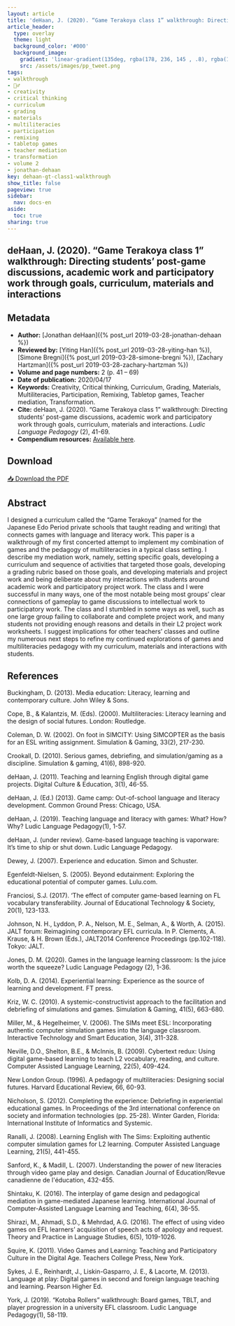```yaml
---
layout: article
title: 'deHaan, J. (2020). “Game Terakoya class 1” walkthrough: Directing students’ post-game discussions, academic work and participatory work through goals, curriculum, materials and interactions'
article_header:
  type: overlay
  theme: light
  background_color: '#000'
  background_image:
    gradient: 'linear-gradient(135deg, rgba(178, 236, 145 , .8), rgba(147, 81, 182, .8))'
    src: /assets/images/pp_tweet.png
tags:
- walkthrough
- 🚶‍♂️
- creativity 
- critical thinking 
- curriculum 
- grading 
- materials 
- multiliteracies 
- participation 
- remixing 
- tabletop games 
- teacher mediation 
- transformation
- volume 2
- jonathan-dehaan
key: dehaan-gt-class1-walkthrough
show_title: false
pageview: true
sidebar:
  nav: docs-en
aside:
  toc: true
sharing: true
---
```


## deHaan, J. (2020). “Game Terakoya class 1” walkthrough: Directing students’ post-game discussions, academic work and participatory work through goals, curriculum, materials and interactions

<!--more-->

## Metadata

- **Author:** [Jonathan deHaan]({% post_url 2019-03-28-jonathan-dehaan %})
- **Reviewed by:** [Yiting Han]({% post_url 2019-03-28-yiting-han %}), [Simone Bregni]({% post_url 2019-03-28-simone-bregni %}), [Zachary Hartzman]({% post_url 2019-03-28-zachary-hartzman %})
- **Volume and page numbers:** 2 (p. 41 – 69)
- **Date of publication:** 2020/04/17
- **Keywords:** Creativity, Critical thinking, Curriculum, Grading, Materials, Multiliteracies, Participation, Remixing, Tabletop games, Teacher mediation, Transformation.
- **Cite:** deHaan, J. (2020). “Game Terakoya class 1” walkthrough: Directing students’ post-game discussions, academic work and participatory work through goals, curriculum, materials and interactions. *Ludic Language Pedagogy* (2), 41-69.
- **Compendium resources:** [Available here](https://drive.google.com/open?id=1UODy98ylocZz8saRY-_u8eHO59eRYG1N).

## Download

<a class="button button--action button--rounded button--lg" href="/assets/publication-pdfs/dehaan-gtclass1-walkthrough.pdf"><i class="fas fa-file-download"></i> 📥 Download the PDF </a>

## Abstract

I designed a curriculum called the “Game Terakoya” (named for the Japanese Edo Period private schools that taught reading and writing) that connects games with language and literacy work. This paper is a walkthrough of my first concerted attempt to implement my combination of games and the pedagogy of multiliteracies in a typical class setting. I describe my mediation work, namely, setting specific goals, developing a curriculum and sequence of activities that targeted those goals, developing a grading rubric based on those goals, and developing materials and project work and being deliberate about my interactions with students around academic work and participatory project work. The class and I were successful in many ways, one of the most notable being most groups’ clear connections of gameplay to game discussions to intellectual work to participatory work. The class and I stumbled in some ways as well, such as one large group failing to collaborate and complete project work, and many students not providing enough reasons and details in their L2 project work worksheets. I suggest implications for other teachers’ classes and outline my numerous next steps to refine my continued explorations of games and multiliteracies pedagogy with my curriculum, materials and interactions with students.

## References

Buckingham, D. (2013). Media education: Literacy, learning and contemporary culture. John Wiley & Sons.

Cope, B., & Kalantzis, M. (Eds). (2000). Multiliteracies: Literacy learning and the design of social futures. London: Routledge.

Coleman, D. W. (2002). On foot in SIMCITY: Using SIMCOPTER as the basis for an ESL writing assignment. Simulation & Gaming, 33(2), 217-230.

Crookall, D. (2010). Serious games, debriefing, and simulation/gaming as a discipline. Simulation & gaming, 41(6), 898-920.

deHaan, J. (2011). Teaching and learning English through digital game projects. Digital Culture & Education, 3(1), 46-55.

deHaan, J. (Ed.) (2013). Game camp: Out-of-school language and literacy development. Common Ground Press: Chicago, USA.

deHaan, J. (2019). Teaching language and literacy with games: What? How? Why? Ludic Language Pedagogy(1), 1-57.

deHaan, J. (under review). Game-based language teaching is vaporware: It’s time to ship or shut down. Ludic Language Pedagogy.

Dewey, J. (2007). Experience and education. Simon and Schuster.

Egenfeldt-Nielsen, S. (2005). Beyond edutainment: Exploring the educational potential of computer games. Lulu.com.

Franciosi, S.J. (2017). ‘The effect of computer game-based learning on FL vocabulary transferability. Journal of Educational Technology & Society, 20(1), 123-133.

Johnson, N. H., Lyddon, P. A., Nelson, M. E., Selman, A., & Worth, A. (2015). JALT forum: Reimagining contemporary EFL curricula. In P. Clements, A. Krause, & H. Brown (Eds.), JALT2014 Conference Proceedings (pp.102-118). Tokyo: JALT.

Jones, D. M. (2020). Games in the language learning classroom: Is the juice worth the squeeze? Ludic Language Pedagogy (2), 1-36.

Kolb, D. A. (2014). Experiential learning: Experience as the source of learning and development. FT press.

Kriz, W. C. (2010). A systemic-constructivist approach to the facilitation and debriefing of simulations and games. Simulation & Gaming, 41(5), 663-680.

Miller, M., & Hegelheimer, V. (2006). The SIMs meet ESL: Incorporating authentic computer simulation games into the language classroom. Interactive Technology and Smart Education, 3(4), 311-328.

Neville, D.O., Shelton, B.E., & McInnis, B. (2009). Cybertext redux: Using digital game-based learning to teach L2 vocabulary, reading, and culture. Computer Assisted Language Learning, 22(5), 409-424.

New London Group. (1996). A pedagogy of multiliteracies: Designing social futures. Harvard Educational Review, 66, 60-93.

Nicholson, S. (2012). Completing the experience: Debriefing in experiential educational games. In Proceedings of the 3rd international conference on society and information technologies (pp. 25-28). Winter Garden, Florida: International Institute of Informatics and Systemic.

Ranalli, J. (2008). Learning English with The Sims: Exploiting authentic computer simulation games for L2 learning. Computer Assisted Language Learning, 21(5), 441-455.

Sanford, K., & Madill, L. (2007). Understanding the power of new literacies through video game play and design. Canadian Journal of Education/Revue canadienne de l'éducation, 432-455.

Shintaku, K. (2016). The interplay of game design and pedagogical mediation in game-mediated Japanese learning. International Journal of Computer-Assisted Language Learning and Teaching, 6(4), 36-55.

Shirazi, M., Ahmadi, S.D., & Mehrdad, A.G. (2016). The effect of using video games on EFL learners’ acquisition of speech acts of apology and request. Theory and Practice in Language Studies, 6(5), 1019-1026.

Squire, K. (2011). Video Games and Learning: Teaching and Participatory Culture in the Digital Age. Teachers College Press, New York.

Sykes, J. E., Reinhardt, J., Liskin-Gasparro, J. E., & Lacorte, M. (2013). Language at play: Digital games in second and foreign language teaching and learning. Pearson Higher Ed.

York, J. (2019). “Kotoba Rollers” walkthrough: Board games, TBLT, and player progression in a university EFL classroom. Ludic Language Pedagogy(1), 58-119.
